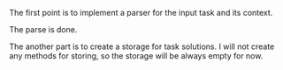 The first point is to implement a parser for the input task and its context.

The parse is done.

The another part is to create a storage for task solutions. I will not create any methods for storing, so the storage will be always empty for now.